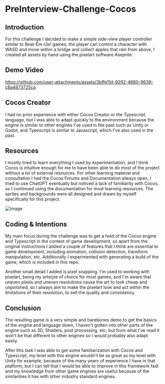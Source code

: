 # PreInterview-Challenge-Cocos

## Introduction
For this challenge I decided to make a simple side-view player controller similar to Beat-Em-Up! games, the player can control a character with WASD and move within a bridge and collect apples that rain from above, I created all assets by hand using the pixelart software Aseprite.

## Demo Video

https://github.com/user-attachments/assets/3bffe11d-9292-4680-9639-c8a4873725ca

## Cocos Creator
I had no prior experience with either Cocos Creator or the Typescript language, but I was able to adapt quickly to the environment because the engine is similar to other engines I've used in the past such as Unity or Godot, and Typescript is similar to Javascript, which I've also used in the past.

## Resources
I mostly tried to learn everything I used by experimentation, and I think Cocos is intuitive enough for me to have been able to do most of the project without a lot of external resources. 
For other learning material and consultation I had the Cocos Forums and Documentation always open, I tried to use ChatGPT eventually but noticed a lack of familiarity with Cocos, so I continued using the documentation for most learning resources.
The sprites and backgrounds were all designed and drawn by myself specifically for this project.

![image](https://github.com/user-attachments/assets/03c933b7-4bc9-458f-b5bd-0281a18893a6)

## Coding & Intentions
My main focus during the challenge was to get a hold of the Cocos engine and Typescript in the context of game development, so apart from the original instructions I added a couple of features that I think are essential to game development, including animation, collision detection, transform manipulation, etc. Additionally I experimented with generating a build of the game, which is included in this repo.

Another small detail I added is pixel snapping. I'm used to working with pixelart, being my artstyle of choice for most games, and I'm aware that uneven pixels and uneven resolutions cause the art to look cheap and unpolished, so I always aim to make the pixelart look and act within the limitations of their resolution, to sell the quality and consistency.

## Conclusion
The resulting game is a very simple and barebones demo to get the basics of the engine and language down, I haven't gotten into other parts of the engine such as 3D, Shaders, post processing, etc; but from what I've read it won't be that different to other engines so I would probably also adapt easily.

After this task I was able to get some familiarization with Cocos and Typescript, my level with this engine wouldn't be as great as my level with Unity for example, because of the many years of experience I have in that platform, but I can tell that I would be able to improve in this framework fast and my knowledge from other game engines are useful because of the similarities it has with other industry standard engines.

